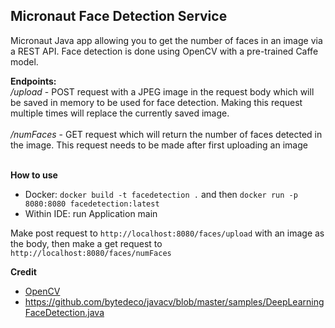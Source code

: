 ## Micronaut Face Detection Service

Micronaut Java app allowing you to get the number of faces in an image via a REST API. Face detection is done using OpenCV with a pre-trained Caffe model.

**Endpoints:**\
_/upload_ - POST request with a JPEG image in the request body which will be saved in memory to be used for face detection. Making this request multiple times will replace the currently saved image.<br /> <br/>
_/numFaces_ - GET request which will return the number of faces detected in the image. This request needs to be made after first uploading an image
<br />
<br />

**How to use**
- Docker: `docker build -t facedetection .` and then `docker run -p 8080:8080 facedetection:latest`
- Within IDE: run Application main

Make post request to `http://localhost:8080/faces/upload` with an image as the body, then make a get request to `http://localhost:8080/faces/numFaces`

**Credit**
- [OpenCV](https://opencv.org)
- https://github.com/bytedeco/javacv/blob/master/samples/DeepLearningFaceDetection.java

